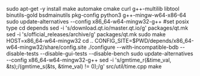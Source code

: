 sudo apt-get -y install make automake cmake curl g++-multilib libtool binutils-gold bsdmainutils pkg-config python3 g++-mingw-w64-x86-64
sudo update-alternatives --config x86_64-w64-mingw32-g++
#set posix type
cd depends
sed -i 's/download.qt.io/master.qt.io/g' packages/qt.mk
sed -i 's/official_releases/archive/g' packages/qt.mk
sudo make HOST=x86_64-w64-mingw32
cd ..
CONFIG_SITE=$PWD/depends/x86_64-w64-mingw32/share/config.site ./configure --with-incompatible-bdb --disable-tests --disable-gui-tests --disable-bench
sudo update-alternatives --config x86_64-w64-mingw32-g++
sed -i 's/gmtime_r(&time_val, &ts);/(gmtime_s(&ts, &time_val) != 0);/g' src/util/time.cpp
make
